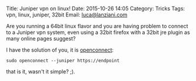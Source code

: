 Title: Juniper vpn on linux!
Date: 2015-10-26 14:05
Category: Tricks
Tags: vpn, linux, juniper, 32bit
Email: luca@lanziani.com


Are you running a 64bit linux flavor and you are having problem to connect to a Juniper vpn system, even using a 32bit firefox with a 32bit jre plugin as many online pages suggest?

I have the solution of you, it is [openconnect](1):

```
sudo openconnect --juniper https://endpoint
```

that is it, wasn't it simple? ;).
 
[1]: http://www.infradead.org/openconnect/index.html
